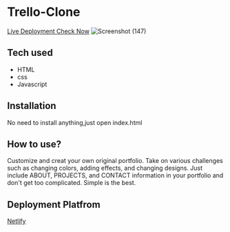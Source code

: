 # Trello-Clone

[Live Deployment Check Now](https://snazzy-bienenstitch-e8b6ed.netlify.app/)
![Screenshot (147)](https://user-images.githubusercontent.com/91152839/205123605-3a68e616-573f-4056-974a-aaaf05b566cb.png)

## Tech used
* HTML
* css
* Javascript
## Installation
No need to install anything,just open index.html
## How to use?
Customize and creat your own original portfolio. Take on various challenges such as changing colors, adding effects, and changing designs. Just include ABOUT, PROJECTS, and CONTACT information in your portfolio and don't get too complicated. Simple is the best.

## Deployment Platfrom
[Netlify](https://www.netlify.com/)
